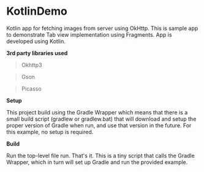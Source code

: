 # KotlinDemo
Kotlin app for fetching images from server using OkHttp.
This is sample app to demonstrate Tab view implementation using Fragments.
App is developed using Kotlin.

**3rd party libraries used**
>Okhttp3

>Gson

>Picasso

**Setup**

This project build using the Gradle Wrapper which means that there is a small build script (gradlew or gradlew.bat) that will download and setup the proper version of Gradle when run, and use that version in the future. For this example, no setup is required.

**Build**

Run the top-level file run. That's it. This is a tiny script that calls the Gradle Wrapper, which in turn will set up Gradle and run the provided example.
